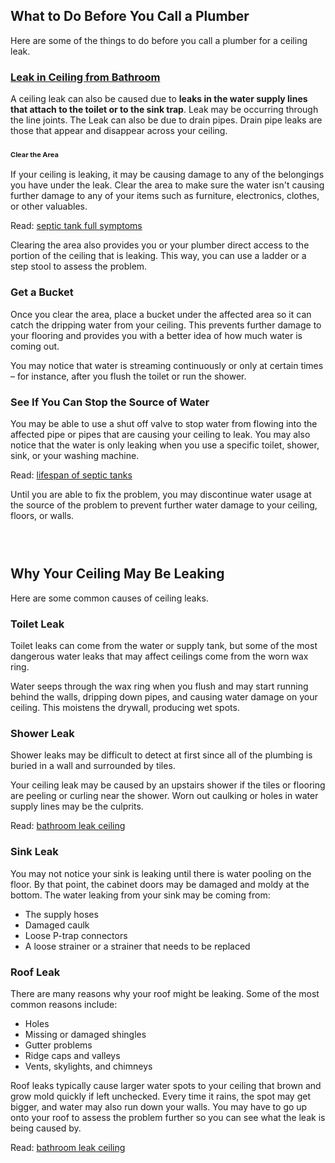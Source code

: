 <h2>What to Do Before You Call a Plumber</h2>
<p>Here are some of the things to do before you call a plumber for a ceiling leak.</p>
<h3><a href="https://civilgang.com/brick-septic-tank/">Leak in Ceiling from Bathroom</a></h3>
<p>A ceiling leak can also be caused due to&nbsp;<strong>leaks in the water supply lines that attach to the toilet or to the sink trap</strong>. Leak may be occurring through the line joints. The Leak can also be due to drain pipes. Drain pipe leaks are those that appear and disappear across your ceiling.</p>
<h3><span style="font-size: 11px;">Clear the Area</span></h3>
<p>If your ceiling is leaking, it may be causing damage to any of the belongings you have under the leak. Clear the area to make sure the water isn't causing further damage to any of your items such as furniture, electronics, clothes, or other valuables.</p>
<p>Read: <a href="https://civilgang.com/signs-a-septic-tank-is-full/">septic tank full symptoms</a></p>
<p>Clearing the area also provides you or your plumber direct access to the portion of the ceiling that is leaking. This way, you can use a ladder or a step stool to assess the problem.</p>
<h3>Get a Bucket</h3>
<p>Once you clear the area, place a bucket under the affected area so it can catch the dripping water from your ceiling. This prevents further damage to your flooring and provides you with a better idea of how much water is coming out.&nbsp;</p>
<p>You may notice that water is streaming continuously or only at certain times &ndash; for instance, after you flush the toilet or run the shower.</p>
<h3>See If You Can Stop the Source of Water</h3>
<p>You may be able to use a shut off valve to stop water from flowing into the affected pipe or pipes that are causing your ceiling to leak. You may also notice that the water is only leaking when you use a specific toilet, shower, sink, or your washing machine.&nbsp;</p>
<p>Read:&nbsp;<a href="https://civilgang.com/brick-septic-tank/">lifespan of septic tanks</a></p>
<p>Until you are able to fix the problem, you may discontinue water usage at the source of the problem to prevent further water damage to your ceiling, floors, or walls.&nbsp;</p>
<h3>&nbsp;</h3>
<h2>Why Your Ceiling May Be Leaking</h2>
<p>Here are some common causes of ceiling leaks.</p>
<h3>Toilet Leak</h3>
<p>Toilet leaks can come from the water or supply tank, but some of the most dangerous water leaks that may affect ceilings come from the worn wax ring.</p>
<p>Water seeps through the wax ring when you flush and may start running behind the walls, dripping down pipes, and causing water damage on your ceiling. This moistens the drywall, producing wet spots.&nbsp;&nbsp;</p>
<h3>Shower Leak</h3>
<p>Shower leaks may be difficult to detect at first since all of the plumbing is buried in a wall and surrounded by tiles.&nbsp;</p>
<p>Your ceiling leak may be caused by an upstairs shower if the tiles or flooring are peeling or curling near the shower. Worn out caulking or holes in water supply lines may be the culprits.</p>
<p>Read:&nbsp;<a href="https://civilgang.com/fix-leakage-ceiling/">bathroom leak ceiling</a></p>
<h3>Sink Leak</h3>
<p>You may not notice your sink is leaking until there is water pooling on the floor. By that point, the cabinet doors may be damaged and moldy at the bottom. The water leaking from your sink may be coming from:</p>
<ul>
<li>The supply hoses</li>
<li>Damaged caulk</li>
<li>Loose P-trap connectors</li>
<li>A loose strainer or a strainer that needs to be replaced</li>
</ul>
<h3>Roof Leak</h3>
<p>There are many reasons why your roof might be leaking. Some of the most common reasons include:</p>
<ul>
<li>Holes</li>
<li>Missing or damaged shingles</li>
<li>Gutter problems</li>
<li>Ridge caps and valleys</li>
<li>Vents, skylights, and chimneys</li>
</ul>
<p>Roof leaks typically cause larger water spots to your ceiling that brown and grow mold quickly if left unchecked. Every time it rains, the spot may get bigger, and water may also run down your walls. You may have to go up onto your roof to assess the problem further so you can see what the leak is being caused by.</p>
<p>Read:&nbsp;<a href="https://civilgang.com/fix-leakage-ceiling/">bathroom leak ceiling</a></p>
